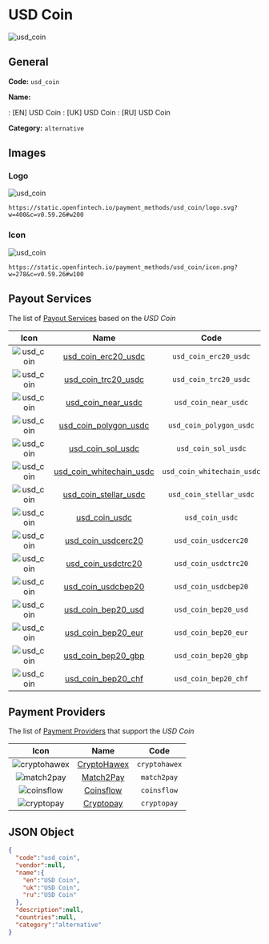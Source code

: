 
# USD Coin 
![usd_coin](https://static.openfintech.io/payment_methods/usd_coin/logo.svg?w=400&c=v0.59.26#w200)  

## General 
**Code:** `usd_coin` 
 
**Name:** 
 
:	[EN] USD Coin 
:	[UK] USD Coin 
:	[RU] USD Coin 
 
**Category:** `alternative` 
 

## Images 

### Logo 
![usd_coin](https://static.openfintech.io/payment_methods/usd_coin/logo.svg?w=400&c=v0.59.26#w200)  

```
https://static.openfintech.io/payment_methods/usd_coin/logo.svg?w=400&c=v0.59.26#w200
```  

### Icon 
![usd_coin](https://static.openfintech.io/payment_methods/usd_coin/icon.png?w=278&c=v0.59.26#w100)  

```
https://static.openfintech.io/payment_methods/usd_coin/icon.png?w=278&c=v0.59.26#w100
```  

## Payout Services 
 
The list of [Payout Services](/payout-services/) based on the _USD Coin_ 

|Icon|Name|Code| 
|:---:|:---:|:---:| 
|![usd_coin](https://static.openfintech.io/payout_methods/usd_coin/icon.png?w=278&c=v0.59.26#w40) |[usd_coin_erc20_usdc](/payout-services/usd_coin_erc20_usdc/)|`usd_coin_erc20_usdc`| 
|![usd_coin](https://static.openfintech.io/payout_methods/usd_coin/icon.png?w=278&c=v0.59.26#w40) |[usd_coin_trc20_usdc](/payout-services/usd_coin_trc20_usdc/)|`usd_coin_trc20_usdc`| 
|![usd_coin](https://static.openfintech.io/payout_methods/usd_coin/icon.png?w=278&c=v0.59.26#w40) |[usd_coin_near_usdc](/payout-services/usd_coin_near_usdc/)|`usd_coin_near_usdc`| 
|![usd_coin](https://static.openfintech.io/payout_methods/usd_coin/icon.png?w=278&c=v0.59.26#w40) |[usd_coin_polygon_usdc](/payout-services/usd_coin_polygon_usdc/)|`usd_coin_polygon_usdc`| 
|![usd_coin](https://static.openfintech.io/payout_methods/usd_coin/icon.png?w=278&c=v0.59.26#w40) |[usd_coin_sol_usdc](/payout-services/usd_coin_sol_usdc/)|`usd_coin_sol_usdc`| 
|![usd_coin](https://static.openfintech.io/payout_methods/usd_coin/icon.png?w=278&c=v0.59.26#w40) |[usd_coin_whitechain_usdc](/payout-services/usd_coin_whitechain_usdc/)|`usd_coin_whitechain_usdc`| 
|![usd_coin](https://static.openfintech.io/payout_methods/usd_coin/icon.png?w=278&c=v0.59.26#w40) |[usd_coin_stellar_usdc](/payout-services/usd_coin_stellar_usdc/)|`usd_coin_stellar_usdc`| 
|![usd_coin](https://static.openfintech.io/payout_methods/usd_coin/icon.png?w=278&c=v0.59.26#w40) |[usd_coin_usdc](/payout-services/usd_coin_usdc/)|`usd_coin_usdc`| 
|![usd_coin](https://static.openfintech.io/payout_methods/usd_coin/icon.png?w=278&c=v0.59.26#w40) |[usd_coin_usdcerc20](/payout-services/usd_coin_usdcerc20/)|`usd_coin_usdcerc20`| 
|![usd_coin](https://static.openfintech.io/payout_methods/usd_coin/icon.png?w=278&c=v0.59.26#w40) |[usd_coin_usdctrc20](/payout-services/usd_coin_usdctrc20/)|`usd_coin_usdctrc20`| 
|![usd_coin](https://static.openfintech.io/payout_methods/usd_coin/icon.png?w=278&c=v0.59.26#w40) |[usd_coin_usdcbep20](/payout-services/usd_coin_usdcbep20/)|`usd_coin_usdcbep20`| 
|![usd_coin](https://static.openfintech.io/payout_methods/usd_coin/icon.png?w=278&c=v0.59.26#w40) |[usd_coin_bep20_usd](/payout-services/usd_coin_bep20_usd/)|`usd_coin_bep20_usd`| 
|![usd_coin](https://static.openfintech.io/payout_methods/usd_coin/icon.png?w=278&c=v0.59.26#w40) |[usd_coin_bep20_eur](/payout-services/usd_coin_bep20_eur/)|`usd_coin_bep20_eur`| 
|![usd_coin](https://static.openfintech.io/payout_methods/usd_coin/icon.png?w=278&c=v0.59.26#w40) |[usd_coin_bep20_gbp](/payout-services/usd_coin_bep20_gbp/)|`usd_coin_bep20_gbp`| 
|![usd_coin](https://static.openfintech.io/payout_methods/usd_coin/icon.png?w=278&c=v0.59.26#w40) |[usd_coin_bep20_chf](/payout-services/usd_coin_bep20_chf/)|`usd_coin_bep20_chf`| 
 

## Payment Providers 
 
The list of [Payment Providers](/payment-providers/) that support the _USD Coin_ 

|Icon|Name|Code| 
|:---:|:---:|:---:| 
|![cryptohawex](https://static.openfintech.io/payment_providers/cryptohawex/icon.svg?w=278&c=v0.59.26#w100) |[CryptoHawex](/payment-providers/cryptohawex/)|`cryptohawex`| 
|![match2pay](https://static.openfintech.io/payment_providers/match2pay/icon.png?w=278&c=v0.59.26#w100) |[Match2Pay](/payment-providers/match2pay/)|`match2pay`| 
|![coinsflow](https://static.openfintech.io/payment_providers/coinsflow/icon.png?w=278&c=v0.59.26#w100) |[Coinsflow](/payment-providers/coinsflow/)|`coinsflow`| 
|![cryptopay](https://static.openfintech.io/payment_providers/cryptopay/icon.svg?w=278&c=v0.59.26#w100) |[Cryptopay](/payment-providers/cryptopay/)|`cryptopay`| 
 

## JSON Object 

```json
{
  "code":"usd_coin",
  "vendor":null,
  "name":{
    "en":"USD Coin",
    "uk":"USD Coin",
    "ru":"USD Coin"
  },
  "description":null,
  "countries":null,
  "category":"alternative"
}
```  
